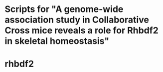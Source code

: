 # Scripts for "A genome-wide association study in Collaborative Cross mice reveals a role for Rhbdf2 in skeletal homeostasis"
# rhbdf2
